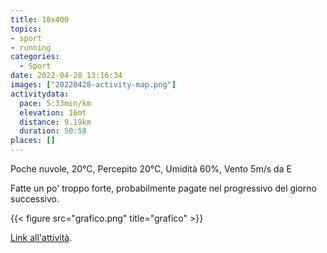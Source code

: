 ```yaml
---
title: 10x400
topics:
- sport
- running
categories: 
  - Sport
date: 2022-04-28 13:16:34
images: ["20220428-activity-map.png"]
activitydata:
  pace: 5:33min/km
  elevation: 16mt
  distance: 9.19km
  duration: 50:58
places: []
---
```


Poche nuvole, 20°C, Percepito 20°C, Umidità 60%, Vento 5m/s da E

<!--more-->

Fatte un po' troppo forte, probabilmente pagate nel progressivo del giorno successivo.

{{< figure src="grafico.png" title="grafico" >}}

<!-- {{< figure src="20220428-activity-map.png" title="map" >}} -->

<!-- {% strava id:7054127715 embedId:ed58ba55566c82db0d2f806d0ab4b8d606cf5359 %} -->

[Link all'attività](https://strava.com/activities/7054127715).
